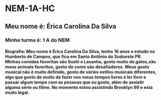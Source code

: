 # NEM-1A-HC
## Meu nome é: Érica Carolina Da Silva
### Minha turma é: 1 A do NEM
#### Biografia: Meu nome é Érica Carolina Da Silva, tenho 16 anos e estudo no Humberto de Campos, que fica em Santo Antônio do Sudoeste PR. Minhas comidas favoritas são Sushi e Lasanha, gosto muito de gatos,são meus animais favoritos, gosto de como são desafiadores. Meus gosto musical não é muito definido, gosto de vários estilos musicais diferentes, algo que gosto de muito de fazer nos meus tempos livres é ler livro e passar algum tempo com as pessoas que eu gosto, além de assistir alguma série ou filme. No momento estou assistindo Brooklyn 99 e esta muito legal.
